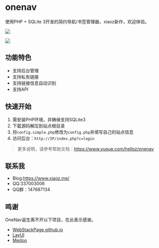 # onenav
使用PHP + SQLite 3开发的简约导航/书签管理器，xiaoz新作，欢迎体验。

![](https://i.bmp.ovh/imgs/2020/12/7a1eee25c16d2d81.png)

![](https://i.bmp.ovh/imgs/2020/12/abba0af566f3c16a.png)



## 功能特色

* 支持后台管理
* 支持私有链接
* 支持链接信息自动识别
* 支持API

## 快速开始

1. 需安装PHP环境，并确保支持SQLite3
2. 下载源码解压到站点根目录
3. 将`config.simple.php`修改为`config.php`并填写自己的站点信息
5. 访问后台：`http://IP/index.php?c=login`

> 更多说明，请参考帮助文档：https://www.yuque.com/helloz/onenav

## 联系我

* Blog:https://www.xiaoz.me/
* QQ:337003006
* QQ群：147687134

## 鸣谢

OneNav诞生离不开以下项目，在此表示感谢。

* [WebStackPage.github.io](https://github.com/WebStackPage/WebStackPage.github.io)
* [LayUI](https://github.com/sentsin/layui)
* [Medoo](https://github.com/catfan/Medoo)